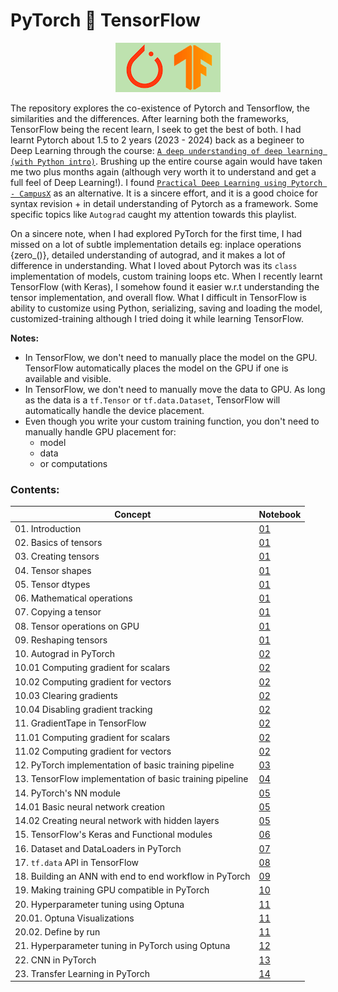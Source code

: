 # PyTorch 🤝 TensorFlow
<p align = 'center'>
<img src = 'pytorch_with_tensorflow.png'/>
</p>

The repository explores the co-existence of Pytorch and Tensorflow, the similarities and the differences. After learning both the frameworks, TensorFlow being the recent learn, I seek to get the best of both. I had learnt Pytorch about 1.5 to 2 years (2023 - 2024) back as a begineer to Deep Learning through the course: [`A deep understanding of deep learning (with Python intro)`](https://www.udemy.com/course/deeplearning_x/?kw=deep+unders&src=sac). Brushing up the entire course again would have taken me two plus months again (although very worth it to understand and get a full feel of Deep Learning!). I found [`Practical Deep Learning using Pytorch - CampusX`](https://www.youtube.com/watch?v=QZsguRbcOBM&list=PLKnIA16_Rmvboy8bmDCjwNHgTaYH2puK7) as an alternative. It is a sincere effort, and it is a good choice for syntax revision + in detail understanding of Pytorch as a framework. Some specific topics like `Autograd` caught my attention towards this playlist.

On a sincere note, when I had explored PyTorch for the first time, I had missed on a lot of subtle implementation details eg: inplace operations {zero_()}, detailed understanding of autograd, and it makes a lot of difference in understanding. What I loved about Pytorch was its `class` implementation of models, custom training loops etc. When I recently learnt TensorFlow (with Keras), I somehow found it easier w.r.t understanding the tensor implementation, and overall flow. What I difficult in TensorFlow is ability to customize using Python, serializing, saving and loading the model, customized-training although I tried doing it while learning TensorFlow. 

**Notes:**
* In TensorFlow, we don't need to manually place the model on the GPU. TensorFlow automatically places the model on the GPU if one is available and visible.
* In TensorFlow, we don't need to manually move the data to GPU. As long as the data is a `tf.Tensor` or `tf.data.Dataset`, TensorFlow will automatically handle the device placement.
* Even though you write your custom training function, you don't need to manually handle GPU placement for:
  * model
  * data
  * or computations

### **Contents:**

| **Concept** | **Notebook** |
|---------|----------|
| 01. Introduction  |[01](01_overview.ipynb)|
| 02. Basics of tensors  |[01](01_overview.ipynb)|
| 03. Creating tensors  |[01](01_overview.ipynb)|
| 04. Tensor shapes  |[01](01_overview.ipynb)|
| 05. Tensor dtypes  |[01](01_overview.ipynb)|
| 06. Mathematical operations  |[01](01_overview.ipynb)|
| 07. Copying a tensor  |[01](01_overview.ipynb)|
| 08. Tensor operations on GPU  |[01](01_overview.ipynb)|
| 09. Reshaping tensors |[01](01_overview.ipynb)|
| 10. Autograd in PyTorch |[02](02_automatic_differentiation.ipynb)|
| 10.01 Computing gradient for scalars |[02](02_automatic_differentiation.ipynb)|
| 10.02 Computing gradient for vectors |[02](02_automatic_differentiation.ipynb)|
| 10.03 Clearing gradients |[02](02_automatic_differentiation.ipynb)|
| 10.04 Disabling gradient tracking |[02](02_automatic_differentiation.ipynb)|
| 11. GradientTape in TensorFlow |[02](02_automatic_differentiation.ipynb)|
| 11.01 Computing gradient for scalars |[02](02_automatic_differentiation.ipynb)|
| 11.02 Computing gradient for vectors |[02](02_automatic_differentiation.ipynb)|
| 12. PyTorch implementation of basic training pipeline |[03](03_training_pipeline_pytorch.ipynb)|
| 13. TensorFlow implementation of basic training pipeline |[04](04_training_pipeline_tensorflow.ipynb)|
| 14. PyTorch's NN module|[05](05_pytorch_nn_module.ipynb)|
| 14.01 Basic neural network creation|[05](05_pytorch_nn_module.ipynb)|
| 14.02 Creating neural network with hidden layers|[05](05_pytorch_nn_module.ipynb)|
| 15. TensorFlow's Keras and Functional modules |[06](06_tensorflow_keras_functional.ipynb)|
| 16. Dataset and DataLoaders in PyTorch |[07](07_dataset_and_dataloader_pytorch.ipynb)|
| 17. `tf.data` API in TensorFlow |[08](08_tf_data_tensorflow.ipynb)|
| 18. Building an ANN with end to end workflow in PyTorch |[09](09_end_to_end_ann_pytorch.ipynb)|
| 19. Making training GPU compatible in PyTorch |[10](10_gpu_training_pytorch.ipynb)|
| 20. Hyperparameter tuning using Optuna |[11](11_hyperparameter_tuning_using_optuna.ipynb)|
| 20.01. Optuna Visualizations |[11](11_hyperparameter_tuning_using_optuna.ipynb)|
| 20.02. Define by run |[11](11_hyperparameter_tuning_using_optuna.ipynb)|
| 21. Hyperparameter tuning in PyTorch using Optuna|[12](12_hyperparameter_tuning_pytorch.ipynb)|
| 22. CNN in PyTorch | [13](13_cnn_pytorch.ipynb)|
| 23. Transfer Learning in PyTorch | [14](14_transfer_learning_pytorch.ipynb)|